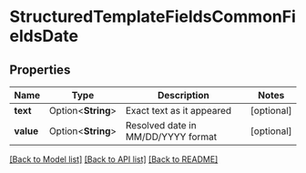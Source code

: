 # StructuredTemplateFieldsCommonFieldsDate

## Properties

Name | Type | Description | Notes
------------ | ------------- | ------------- | -------------
**text** | Option<**String**> | Exact text as it appeared | [optional]
**value** | Option<**String**> | Resolved date in MM/DD/YYYY format | [optional]

[[Back to Model list]](../README.md#documentation-for-models) [[Back to API list]](../README.md#documentation-for-api-endpoints) [[Back to README]](../README.md)


